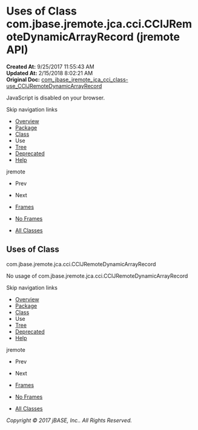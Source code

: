 # Uses of Class com.jbase.jremote.jca.cci.CCIJRemoteDynamicArrayRecord (jremote   API)

**Created At:** 9/25/2017 11:55:43 AM  
**Updated At:** 2/15/2018 8:02:21 AM  
**Original Doc:** [com_jbase_jremote_jca_cci_class-use_CCIJRemoteDynamicArrayRecord](https://docs.jbase.com/39260-class-use/com_jbase_jremote_jca_cci_class-use_CCIJRemoteDynamicArrayRecord)  

<!--<br>    try {<br>        if (location.href.indexOf('is-external=true') == -1) {<br>            parent.document.title="Uses of Class com.jbase.jremote.jca.cci.CCIJRemoteDynamicArrayRecord (jremote   API)";<br>        }<br>    }<br>    catch(err) {<br>    }<br>//-->
JavaScript is disabled on your browser.

Skip navigation links

- [Overview](../../../../../../overview-summary.html)
- [Package](/39259-cci/com_jbase_jremote_jca_cci_package-summary)
- [Class](/39259-cci/com_jbase_jremote_jca_cci_CCIJRemoteDynamicArrayRecord "class in com.jbase.jremote.jca.cci")
- Use
- [Tree](/39259-cci/com_jbase_jremote_jca_cci_package-tree)
- [Deprecated](../../../../../../deprecated-list.html)
- [Help](../../../../../../help-doc.html)


jremote <br>

- Prev
- Next


- [Frames](../../../../../../index.html?com/jbase/jremote/jca/cci/class-use//39260-class-use/com_jbase_jremote_jca_cci_class-use_CCIJRemoteDynamicArrayRecord)
- [No Frames](/39260-class-use/com_jbase_jremote_jca_cci_class-use_CCIJRemoteDynamicArrayRecord)


- [All Classes](../../../../../../allclasses-noframe.html)


<!--<br>  allClassesLink = document.getElementById("allclasses\_navbar\_top");<br>  if(window==top) {<br>    allClassesLink.style.display = "block";<br>  }<br>  else {<br>    allClassesLink.style.display = "none";<br>  }<br>  //-->

## Uses of Class
com.jbase.jremote.jca.cci.CCIJRemoteDynamicArrayRecord

No usage of com.jbase.jremote.jca.cci.CCIJRemoteDynamicArrayRecord

Skip navigation links

- [Overview](../../../../../../overview-summary.html)
- [Package](/39259-cci/com_jbase_jremote_jca_cci_package-summary)
- [Class](/39259-cci/com_jbase_jremote_jca_cci_CCIJRemoteDynamicArrayRecord "class in com.jbase.jremote.jca.cci")
- Use
- [Tree](/39259-cci/com_jbase_jremote_jca_cci_package-tree)
- [Deprecated](../../../../../../deprecated-list.html)
- [Help](../../../../../../help-doc.html)


jremote <br>

- Prev
- Next


- [Frames](../../../../../../index.html?com/jbase/jremote/jca/cci/class-use//39260-class-use/com_jbase_jremote_jca_cci_class-use_CCIJRemoteDynamicArrayRecord)
- [No Frames](/39260-class-use/com_jbase_jremote_jca_cci_class-use_CCIJRemoteDynamicArrayRecord)


- [All Classes](../../../../../../allclasses-noframe.html)


<!--<br>  allClassesLink = document.getElementById("allclasses\_navbar\_bottom");<br>  if(window==top) {<br>    allClassesLink.style.display = "block";<br>  }<br>  else {<br>    allClassesLink.style.display = "none";<br>  }<br>  //-->

*Copyright © 2017 jBASE, Inc.. All Rights Reserved.*
